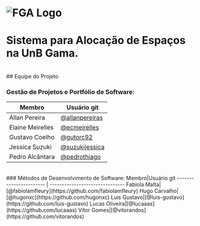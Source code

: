 # ![FGA Logo](https://raw.githubusercontent.com/wiki/fga-gpp-mds/2016.2-Time05-SalasFGA/img/fga_logo.png) 
# **Sistema para Alocação de Espaços na UnB Gama.**

<br />
## Equipe do Projeto

### Gestão de Projetos e Portfólio de Software:
Membro|Usuário git 
----------------------- | -------------------------------
Allan Pereira|[@allanpereiras](https://github.com/allapereiras)     
Elaine Meirelles|[@ecmeirelles](https://github.com/ecmeirelles)   
Gustavo Coelho|[@gutorc92](https://github.com/gutorc92)
Jessica Suzuki|[@suzukijessica](https://github.com/suzukijessica)
Pedro Alcântara|[@pedrothiago](https://github.com/pedrothiago)

<br />
### Métodos de Desenvolvimento de Software:
Membro|Usuário git 
----------------------- | -------------------------------
Fabíola Malta|[@fabiolamfleury](https://github.com/fabiolamfleury)
Hugo Carvalho|[@hugonxc](https://github.com/hugonxc)
Luis Gustavo|[@luis-gustavo](https://github.com/luis-gustavo)
Lucas Oliveira|[@lucaaas](https://github.com/lucaaas)
Vítor Gomes|[@vitorandos](https://github.com/vitorandos)

